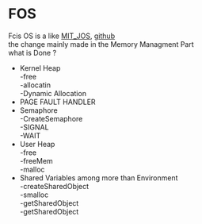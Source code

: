 # FOS
Fcis OS is a like [MIT_JOS](https://pdos.csail.mit.edu/6.828/2014/overview.html),  [github](https://github.com/successar/JOS)<br/>
the change mainly made in the Memory Managment Part<br/>
what is Done ?
+ Kernel Heap<br/>
    -free<br/>
    -allocatin<br/>
    -Dynamic Allocation<br/>
+ PAGE FAULT HANDLER<br/>
+ Semaphore<br/>
    -CreateSemaphore<br/> 
    -SIGNAL<br/>
    -WAIT<br/>
 + User Heap<br/>
    -free<br/>
    -freeMem<br/>
    -malloc<br/>
 + Shared Variables among more than Environment<br/>
    -createSharedObject<br/>
    -smalloc<br/>
    -getSharedObject<br/>
    -getSharedObject<br/>
 
  
 
